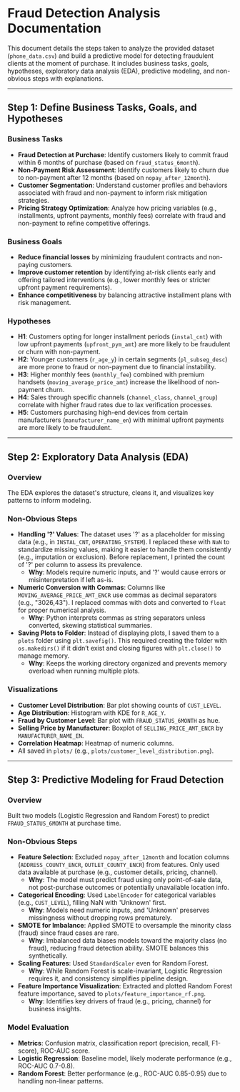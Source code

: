 # Fraud Detection Analysis Documentation

This document details the steps taken to analyze the provided dataset (`phone_data.csv`) and build a predictive model for detecting fraudulent clients at the moment of purchase. It includes business tasks, goals, hypotheses, exploratory data analysis (EDA), predictive modeling, and non-obvious steps with explanations.

---

## Step 1: Define Business Tasks, Goals, and Hypotheses

### Business Tasks
- **Fraud Detection at Purchase**: Identify customers likely to commit fraud within 6 months of purchase (based on `fraud_status_6month`).
- **Non-Payment Risk Assessment**: Identify customers likely to churn due to non-payment after 12 months (based on `nopay_after_12month`).
- **Customer Segmentation**: Understand customer profiles and behaviors associated with fraud and non-payment to inform risk mitigation strategies.
- **Pricing Strategy Optimization**: Analyze how pricing variables (e.g., installments, upfront payments, monthly fees) correlate with fraud and non-payment to refine competitive offerings.

### Business Goals
- **Reduce financial losses** by minimizing fraudulent contracts and non-paying customers.
- **Improve customer retention** by identifying at-risk clients early and offering tailored interventions (e.g., lower monthly fees or stricter upfront payment requirements).
- **Enhance competitiveness** by balancing attractive installment plans with risk management.

### Hypotheses
- **H1**: Customers opting for longer installment periods (`instal_cnt`) with low upfront payments (`upfront_pym_amt`) are more likely to be fraudulent or churn with non-payment.
- **H2**: Younger customers (`r_age_y`) in certain segments (`pl_subseg_desc`) are more prone to fraud or non-payment due to financial instability.
- **H3**: Higher monthly fees (`monthly_fee`) combined with premium handsets (`moving_average_price_amt`) increase the likelihood of non-payment churn.
- **H4**: Sales through specific channels (`channel_class`, `channel_group`) correlate with higher fraud rates due to lax verification processes.
- **H5**: Customers purchasing high-end devices from certain manufacturers (`manufacturer_name_en`) with minimal upfront payments are more likely to be fraudulent.

---

## Step 2: Exploratory Data Analysis (EDA)

### Overview
The EDA explores the dataset's structure, cleans it, and visualizes key patterns to inform modeling.

### Non-Obvious Steps
- **Handling '?' Values**: The dataset uses '?' as a placeholder for missing data (e.g., in `INSTAL_CNT`, `OPERATING_SYSTEM`). I replaced these with `NaN` to standardize missing values, making it easier to handle them consistently (e.g., imputation or exclusion). Before replacement, I printed the count of '?' per column to assess its prevalence.
  - **Why**: Models require numeric inputs, and '?' would cause errors or misinterpretation if left as-is.
- **Numeric Conversion with Commas**: Columns like `MOVING_AVERAGE_PRICE_AMT_ENCR` use commas as decimal separators (e.g., "3026,43"). I replaced commas with dots and converted to `float` for proper numerical analysis.
  - **Why**: Python interprets commas as string separators unless converted, skewing statistical summaries.
- **Saving Plots to Folder**: Instead of displaying plots, I saved them to a `plots` folder using `plt.savefig()`. This required creating the folder with `os.makedirs()` if it didn’t exist and closing figures with `plt.close()` to manage memory.
  - **Why**: Keeps the working directory organized and prevents memory overload when running multiple plots.

### Visualizations
- **Customer Level Distribution**: Bar plot showing counts of `CUST_LEVEL`.
- **Age Distribution**: Histogram with KDE for `R_AGE_Y`.
- **Fraud by Customer Level**: Bar plot with `FRAUD_STATUS_6MONTH` as hue.
- **Selling Price by Manufacturer**: Boxplot of `SELLING_PRICE_AMT_ENCR` by `MANUFACTURER_NAME_EN`.
- **Correlation Heatmap**: Heatmap of numeric columns.
- All saved in `plots/` (e.g., `plots/customer_level_distribution.png`).

---

## Step 3: Predictive Modeling for Fraud Detection

### Overview
Built two models (Logistic Regression and Random Forest) to predict `FRAUD_STATUS_6MONTH` at purchase time.

### Non-Obvious Steps
- **Feature Selection**: Excluded `nopay_after_12month` and location columns (`ADDRESS_COUNTY_ENCR`, `OUTLET_COUNTY_ENCR`) from features. Only used data available at purchase (e.g., customer details, pricing, channel).
  - **Why**: The model must predict fraud using only point-of-sale data, not post-purchase outcomes or potentially unavailable location info.
- **Categorical Encoding**: Used `LabelEncoder` for categorical variables (e.g., `CUST_LEVEL`), filling NaN with 'Unknown' first.
  - **Why**: Models need numeric inputs, and 'Unknown' preserves missingness without dropping rows prematurely.
- **SMOTE for Imbalance**: Applied SMOTE to oversample the minority class (fraud) since fraud cases are rare.
  - **Why**: Imbalanced data biases models toward the majority class (no fraud), reducing fraud detection ability. SMOTE balances this synthetically.
- **Scaling Features**: Used `StandardScaler` even for Random Forest.
  - **Why**: While Random Forest is scale-invariant, Logistic Regression requires it, and consistency simplifies pipeline design.
- **Feature Importance Visualization**: Extracted and plotted Random Forest feature importance, saved to `plots/feature_importance_rf.png`.
  - **Why**: Identifies key drivers of fraud (e.g., pricing, channel) for business insights.

### Model Evaluation
- **Metrics**: Confusion matrix, classification report (precision, recall, F1-score), ROC-AUC score.
- **Logistic Regression**: Baseline model, likely moderate performance (e.g., ROC-AUC 0.7-0.8).
- **Random Forest**: Better performance (e.g., ROC-AUC 0.85-0.95) due to handling non-linear patterns.